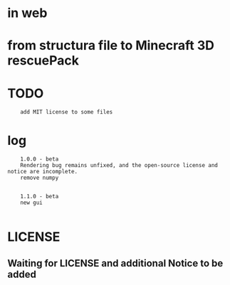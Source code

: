 # in web 
# from structura file to Minecraft 3D rescuePack

# TODO
        add MIT license to some files
# log
```
    1.0.0 - beta
    Rendering bug remains unfixed, and the open-source license and notice are incomplete.
    remove numpy

    
    1.1.0 - beta
    new gui
        
```

# LICENSE
## Waiting for LICENSE and additional Notice to be added